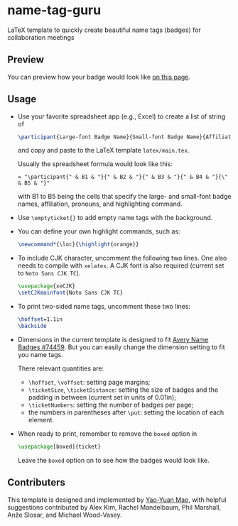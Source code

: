 # name-tag-guru
LaTeX template to quickly create beautiful name tags (badges) for collaboration meetings

## Preview

You can preview how your badge would look like [on this page](https://lsstdesc.github.io/name-tag-guru/index).

## Usage

- Use your favorite spreadsheet app (e.g., Excel) to create a list of string of
  ```latex
  \participant{Large-font Badge Name}{Small-font Badge Name}{Affiliation}{Pronouns}{\command}
  ```
  and copy and paste to the LaTeX template `latex/main.tex`.

  Usually the spreadsheet formula would look like this:
  ```
  = "\participant{" & B1 & "}{" & B2 & "}{" & B3 & "}{" & B4 & "}{\" & B5 & "}"
  ```
  with B1 to B5 being the cells that specify the large- and small-font badge names,
  affiliation, pronouns, and highlighting command.


- Use `\emptyticket{}` to add empty name tags with the background.


- You can define your own highlight commands, such as:
  ```latex
  \newcommand*{\loc}{\highlight{orange}}
  ```

- To include CJK character, uncomment the following two lines. One also needs to compile with `xelatex`. A CJK font is also required (current set to `Noto Sans CJK TC`).
  ```latex
  \usepackage{xeCJK}
  \setCJKmainfont{Noto Sans CJK TC}
  ```


- To print two-sided name tags, uncomment these two lines:
  ```latex
  \hoffset=1.1in
  \backside
  ```


- Dimensions in the current template is designed to fit [Avery Name Badges #74459](http://www.avery.com/avery/en_us/Products/Name-Badges/Name-Badges/Insertable-Name-Badges_74459.htm). But you can easily change the dimension setting to fit you name tags.

  There relevant quantities are:
  - `\hoffset`, `\voffset`: setting page margins;
  - `\ticketSize`, `\ticketDistance`: setting the size of badges and the padding in between (current set in units of 0.01in);
  - `\ticketNumbers`: setting the number of badges per page;
  - the numbers in parentheses after `\put`: setting the location of each element.


- When ready to print, remember to remove the `boxed` option in
  ```latex
  \usepackage[boxed]{ticket}
  ```
  Leave the `boxed` option on to see how the badges would look like.


## Contributers

This template is designed and implemented by [Yao-Yuan Mao](https://yymao.github.io),
with helpful suggestions contributed by
Alex Kim, Rachel Mandelbaum, Phil Marshall, Anže Slosar, and Michael Wood-Vasey.


